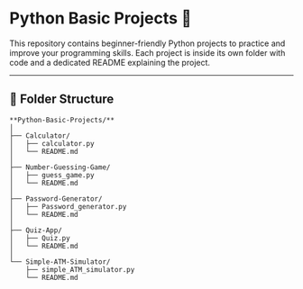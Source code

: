 # Python Basic Projects 🐍

This repository contains beginner-friendly Python projects to practice and improve your programming skills. Each project is inside its own folder with code and a dedicated README explaining the project.

---

## 📁 Folder Structure
```
**Python-Basic-Projects/**
│
├── Calculator/
│   ├── calculator.py
│   └── README.md
│
├── Number-Guessing-Game/
│   ├── guess_game.py
│   └── README.md
│
├── Password-Generator/
│   ├── Password_generator.py
│   └── README.md
│
├── Quiz-App/
│   ├── Quiz.py
│   └── README.md
│
└── Simple-ATM-Simulator/
    ├── simple_ATM_simulator.py
    └── README.md
